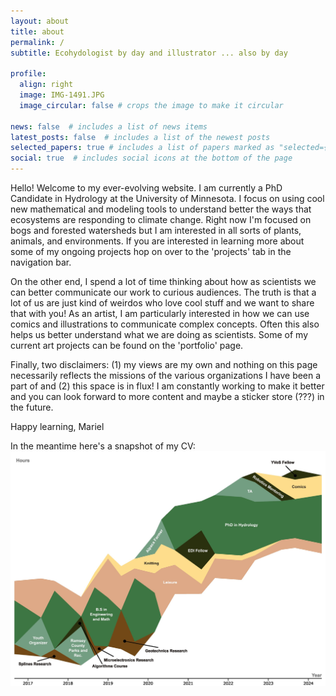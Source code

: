 ```yaml
---
layout: about
title: about
permalink: /
subtitle: Ecohydologist by day and illustrator ... also by day

profile:
  align: right
  image: IMG-1491.JPG
  image_circular: false # crops the image to make it circular

news: false  # includes a list of news items
latest_posts: false  # includes a list of the newest posts
selected_papers: true # includes a list of papers marked as "selected={true}"
social: true  # includes social icons at the bottom of the page
---
```


Hello! Welcome to my ever-evolving website. I am currently a PhD Candidate in Hydrology at the University of Minnesota. I focus on using cool new mathematical and modeling tools to understand better the ways that ecosystems are responding to climate change. Right now I'm focused on bogs and forested watersheds but I am interested in all sorts of plants, animals, and environments. If you are interested in learning more about some of my ongoing projects hop on over to the 'projects' tab in the navigation bar. 

On the other end, I spend a lot of time thinking about how as scientists we can better communicate our work to curious audiences. The truth is that a lot of us are just kind of weirdos who love cool stuff and we want to share that with you! As an artist, I am particularly interested in how we can use comics and illustrations to communicate complex concepts. Often this also helps us better understand what we are doing as scientists. Some of my current art projects can be found on the 'portfolio' page. 

Finally, two disclaimers: (1) my views are my own and nothing on this page necessarily reflects the missions of the various organizations I have been a part of and (2) this space is in flux! I am constantly working to make it better and you can look forward to more content and maybe a sticker store (???) in the future. 

Happy learning, 
Mariel 

In the meantime here's a snapshot of my CV:
![alt text](https://github.com/mwdjones/mwdjones.github.io/blob/master/assets/img/Timeline_rawgraphs.jpg?raw=true)



